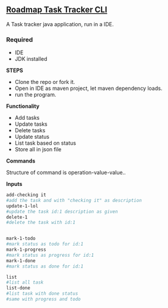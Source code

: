 ## [Roadmap Task Tracker CLI](https://roadmap.sh/projects/task-tracker)

A Task tracker java application, run in a IDE.

### Required
- IDE
- JDK installed

**STEPS**
- Clone the repo or fork it.
- Open in IDE as maven project, let maven dependency loads.
- run the program.

**Functionality**
- Add tasks
- Update tasks
- Delete tasks
- Update status
- List task based on status
- Store all in json file

**Commands**

Structure of command is operation-value-value..

**Inputs**
```bash
add-checking it
#add the task and with "checking it" as description
update-1-lol
#update the task id:1 description as given
delete-1
#delete the task with id:1


mark-1-todo
#mark status as todo for id:1
mark-1-progress
#mark status as progress for id:1
mark-1-done
#mark status as done for id:1

list
#list all task
list-done
#list task with done status
#same with progress and todo
